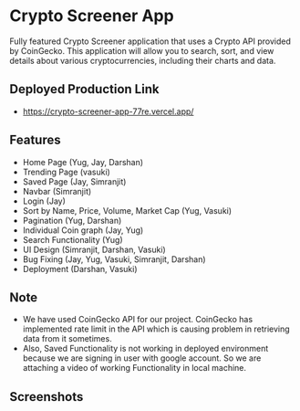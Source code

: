 
# Crypto Screener App
Fully featured Crypto Screener application that uses a Crypto API provided by CoinGecko. This
application will allow you to search, sort, and view details about various cryptocurrencies,
including their charts and data.

## Deployed Production Link
- https://crypto-screener-app-77re.vercel.app/

## Features
- Home Page (Yug, Jay, Darshan)
- Trending Page (vasuki)
- Saved Page (Jay, Simranjit)
- Navbar (Simranjit)
- Login (Jay)
- Sort by Name, Price, Volume, Market Cap (Yug, Vasuki)
- Pagination (Yug, Darshan)
- Individual Coin graph (Jay, Yug)
- Search Functionality (Yug)
- UI Design (Simranjit, Darshan, Vasuki)
- Bug Fixing (Jay, Yug, Vasuki, Simranjit, Darshan)
- Deployment (Darshan, Vasuki)


## Note
- We have used CoinGecko API for our project. CoinGecko has implemented rate limit in the API which is causing problem in retrieving data from it sometimes. 
- Also, Saved Functionality is not working in deployed environment because we are signing in user with google account. So we are attaching a video of working Functionality in local machine.

## Screenshots
